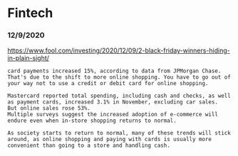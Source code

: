 # Fintech


### 12/9/2020
https://www.fool.com/investing/2020/12/09/2-black-friday-winners-hiding-in-plain-sight/
```
card payments increased 15%, according to data from JPMorgan Chase.
That's due to the shift to more online shopping. You have to go out of your way not to use a credit or debit card for online shopping.

Mastercard reported total spending, including cash and checks, as well as payment cards, increased 3.1% in November, excluding car sales.
But online sales rose 53%.
Multiple surveys suggest the increased adoption of e-commerce will endure even when in-store shopping returns to normal.

As society starts to return to normal, many of these trends will stick around, as online shopping and paying with cards is usually more convenient than going to a store and handling cash.
```
